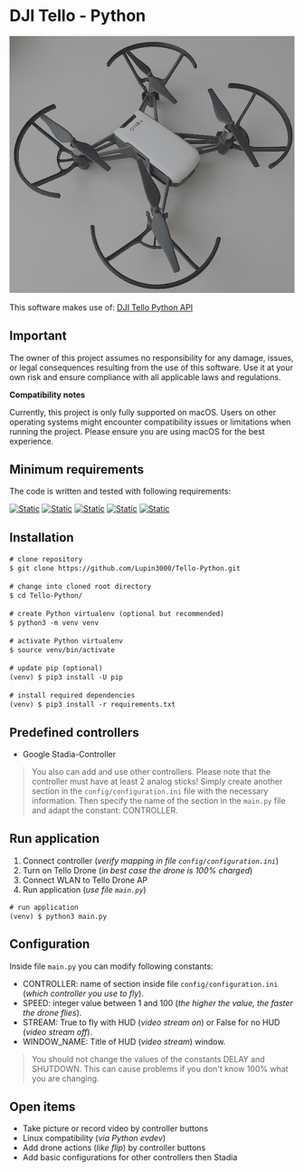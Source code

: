 # DJI Tello - Python

![DJI Tello Drone](./img/dji_tello_drone.jpg)

This software makes use of: [DJI Tello Python API](https://djitellopy.readthedocs.io/en/latest/tello/)

## Important

The owner of this project assumes no responsibility for any damage, issues, or legal consequences resulting from the use of this software. Use it at your own risk and ensure compliance with all applicable laws and regulations.

**Compatibility notes**

Currently, this project is only fully supported on macOS. Users on other operating systems might encounter compatibility issues or limitations when running the project. Please ensure you are using macOS for the best experience.

## Minimum requirements

The code is written and tested with following requirements:

[![Static](https://img.shields.io/badge/python->=3.12.x-green)](https://python.org)
[![Static](https://img.shields.io/badge/hidapi-==0.14.0-green)](https://github.com/trezor/cython-hidapi)
[![Static](https://img.shields.io/badge/djitellopy-==2.5.0-green)](https://github.com/damiafuentes/DJITelloPy)
[![Static](https://img.shields.io/badge/opencv-==4.11.0.86-green)](https://github.com/opencv/opencv-python)
[![Static](https://img.shields.io/badge/numpy-==2.2.4-green)](https://numpy.org)

## Installation

```shell
# clone repository
$ git clone https://github.com/Lupin3000/Tello-Python.git

# change into cloned root directory
$ cd Tello-Python/

# create Python virtualenv (optional but recommended)
$ python3 -m venv venv

# activate Python virtualenv
$ source venv/bin/activate

# update pip (optional)
(venv) $ pip3 install -U pip

# install required dependencies
(venv) $ pip3 install -r requirements.txt
```

## Predefined controllers

- Google Stadia-Controller

> You also can add and use other controllers. Please note that the controller must have at least 2 analog sticks! Simply create another section in the `config/configuration.ini` file with the necessary information. Then specify the name of the section in the `main.py` file and adapt the constant: CONTROLLER.

## Run application

1. Connect controller (_verify mapping in file `config/configuration.ini`_)
2. Turn on Tello Drone (_in best case the drone is 100% charged_)
3. Connect WLAN to Tello Drone AP
4. Run application (_use file `main.py`_)

```shell
# run application
(venv) $ python3 main.py
```

## Configuration

Inside file `main.py` you can modify following constants:

- CONTROLLER: name of section inside file `config/configuration.ini` (_which controller you use to fly_).
- SPEED: integer value between 1 and 100 (_the higher the value, the faster the drone flies_).
- STREAM: True to fly with HUD (_video stream on_) or False for no HUD (_video stream off_).
- WINDOW_NAME: Title of HUD (_video stream_) window.

> You should not change the values of the constants DELAY and SHUTDOWN. This can cause problems if you don't know 100% what you are changing.

## Open items

- Take picture or record video by controller buttons
- Linux compatibility (_via Python evdev_)
- Add drone actions (_like flip_) by controller buttons
- Add basic configurations for other controllers then Stadia

